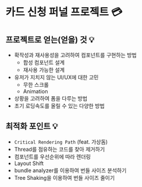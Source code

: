 # 카드 신청 퍼널 프로젝트 💳

## 프로젝트로 얻는(얻을) 것 💡

- 확작성과 재사용성을 고려하여 컴포넌트를 구현하는 방법
  - 합성 컴포넌트 설계
  - 재사용 가능한 설계
- 유저가 지치지 않는 UI/UX에 대한 고민
  - 무한 스크롤
  - Animation
- 상황을 고려하여 폼을 다루는 방법
- 초기 로딩속도를 올릴 수 있는 다양한 방법

## 최적화 포인트 💡

- `Critical Rendering Path` (feat. 가상돔)
- Thread를 점유하는 코드를 찾아 제거하기
- 컴포넌트를 우선순위에 따라 렌더링
- Layout Shift
- bundle analyzer를 이용하여 번들 사이즈 분석하기
- Tree Shaking을 이용하여 번들 사이즈 줄이기
